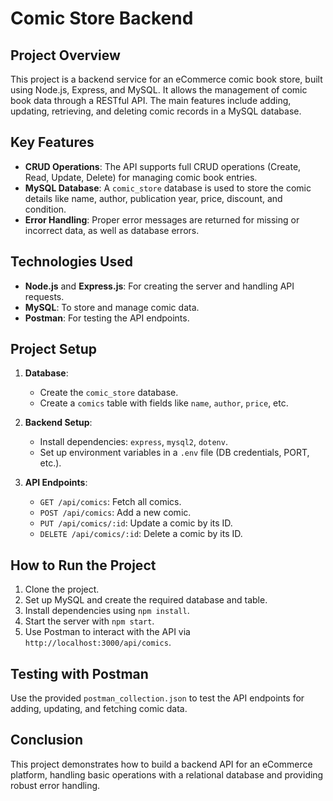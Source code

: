 # Comic Store Backend

## Project Overview

This project is a backend service for an eCommerce comic book store, built using Node.js, Express, and MySQL. It allows the management of comic book data through a RESTful API. The main features include adding, updating, retrieving, and deleting comic records in a MySQL database.

## Key Features

- **CRUD Operations**: The API supports full CRUD operations (Create, Read, Update, Delete) for managing comic book entries.
- **MySQL Database**: A `comic_store` database is used to store the comic details like name, author, publication year, price, discount, and condition.
- **Error Handling**: Proper error messages are returned for missing or incorrect data, as well as database errors.

## Technologies Used

- **Node.js** and **Express.js**: For creating the server and handling API requests.
- **MySQL**: To store and manage comic data.
- **Postman**: For testing the API endpoints.

## Project Setup

1. **Database**: 
   - Create the `comic_store` database.
   - Create a `comics` table with fields like `name`, `author`, `price`, etc.
   
2. **Backend Setup**:
   - Install dependencies: `express`, `mysql2`, `dotenv`.
   - Set up environment variables in a `.env` file (DB credentials, PORT, etc.).

3. **API Endpoints**:
   - `GET /api/comics`: Fetch all comics.
   - `POST /api/comics`: Add a new comic.
   - `PUT /api/comics/:id`: Update a comic by its ID.
   - `DELETE /api/comics/:id`: Delete a comic by its ID.

## How to Run the Project

1. Clone the project.
2. Set up MySQL and create the required database and table.
3. Install dependencies using `npm install`.
4. Start the server with `npm start`.
5. Use Postman to interact with the API via `http://localhost:3000/api/comics`.

## Testing with Postman

Use the provided `postman_collection.json` to test the API endpoints for adding, updating, and fetching comic data.

## Conclusion

This project demonstrates how to build a backend API for an eCommerce platform, handling basic operations with a relational database and providing robust error handling.
